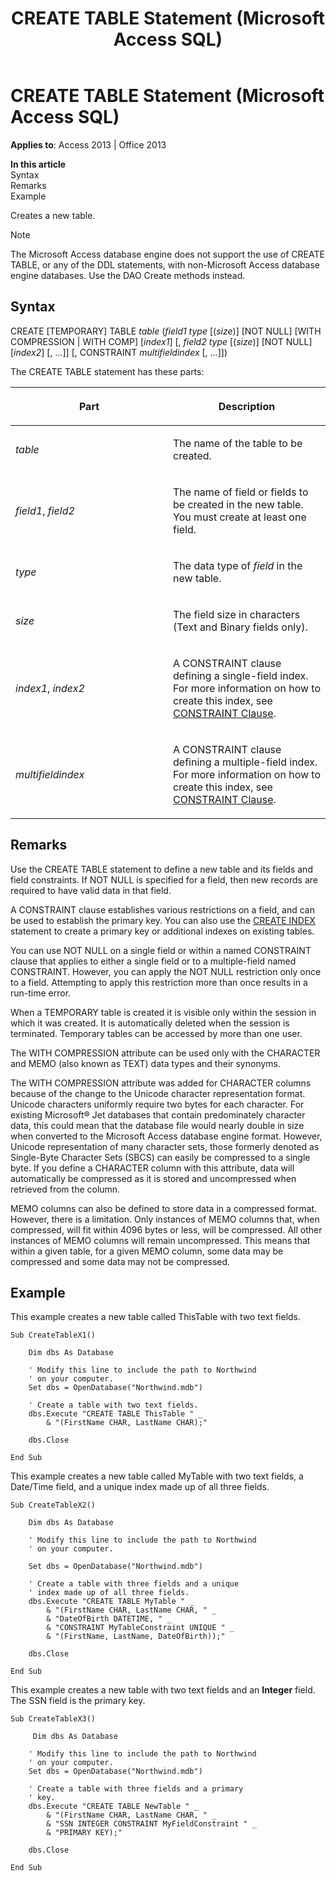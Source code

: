 ﻿---
title: CREATE TABLE Statement (Microsoft Access SQL)
TOCTitle: CREATE TABLE Statement (Microsoft Access SQL)
ms:assetid: fc45d36e-6e43-c030-5016-cca8bb1379fe
ms:mtpsurl: https://msdn.microsoft.com/library/Ff837200(v=office.15)
ms:contentKeyID: 48548888
ms.date: 09/18/2015
mtps_version: v=office.15
f1_keywords:
- jetsql40.chm5277563
f1_categories:
- Office.Version=v15
---

# CREATE TABLE Statement (Microsoft Access SQL)


**Applies to**: Access 2013 | Office 2013

**In this article**  
Syntax  
Remarks  
Example  

Creates a new table.


> [!NOTE]
> <P>The Microsoft Access database engine does not support the use of CREATE TABLE, or any of the DDL statements, with non-Microsoft Access database engine databases. Use the DAO Create methods instead.</P>



## Syntax

CREATE \[TEMPORARY\] TABLE *table* (*field1 type* \[(*size*)\] \[NOT NULL\] \[WITH COMPRESSION | WITH COMP\] \[*index1*\] \[, *field2* *type* \[(*size*)\] \[NOT NULL\] \[*index2*\] \[, …\]\] \[, CONSTRAINT *multifieldindex* \[, …\]\])

The CREATE TABLE statement has these parts:

<table>
<colgroup>
<col style="width: 50%" />
<col style="width: 50%" />
</colgroup>
<thead>
<tr class="header">
<th><p>Part</p></th>
<th><p>Description</p></th>
</tr>
</thead>
<tbody>
<tr class="odd">
<td><p><em>table</em></p></td>
<td><p>The name of the table to be created.</p></td>
</tr>
<tr class="even">
<td><p><em>field1</em>, <em>field2</em></p></td>
<td><p>The name of field or fields to be created in the new table. You must create at least one field.</p></td>
</tr>
<tr class="odd">
<td><p><em>type</em></p></td>
<td><p>The data type of <em>field</em> in the new table.</p></td>
</tr>
<tr class="even">
<td><p><em>size</em></p></td>
<td><p>The field size in characters (Text and Binary fields only).</p></td>
</tr>
<tr class="odd">
<td><p><em>index1</em>, <em>index2</em></p></td>
<td><p>A CONSTRAINT clause defining a single-field index. For more information on how to create this index, see <a href="constraint-clause-microsoft-access-sql.md">CONSTRAINT Clause</a>.</p></td>
</tr>
<tr class="even">
<td><p><em>multifieldindex</em></p></td>
<td><p>A CONSTRAINT clause defining a multiple-field index. For more information on how to create this index, see <a href="constraint-clause-microsoft-access-sql.md">CONSTRAINT Clause</a>.</p></td>
</tr>
</tbody>
</table>


## Remarks

Use the CREATE TABLE statement to define a new table and its fields and field constraints. If NOT NULL is specified for a field, then new records are required to have valid data in that field.

A CONSTRAINT clause establishes various restrictions on a field, and can be used to establish the primary key. You can also use the [CREATE INDEX](create-index-statement-microsoft-access-sql.md) statement to create a primary key or additional indexes on existing tables.

You can use NOT NULL on a single field or within a named CONSTRAINT clause that applies to either a single field or to a multiple-field named CONSTRAINT. However, you can apply the NOT NULL restriction only once to a field. Attempting to apply this restriction more than once results in a run-time error.

When a TEMPORARY table is created it is visible only within the session in which it was created. It is automatically deleted when the session is terminated. Temporary tables can be accessed by more than one user.

The WITH COMPRESSION attribute can be used only with the CHARACTER and MEMO (also known as TEXT) data types and their synonyms.

The WITH COMPRESSION attribute was added for CHARACTER columns because of the change to the Unicode character representation format. Unicode characters uniformly require two bytes for each character. For existing Microsoft® Jet databases that contain predominately character data, this could mean that the database file would nearly double in size when converted to the Microsoft Access database engine format. However, Unicode representation of many character sets, those formerly denoted as Single-Byte Character Sets (SBCS) can easily be compressed to a single byte. If you define a CHARACTER column with this attribute, data will automatically be compressed as it is stored and uncompressed when retrieved from the column.

MEMO columns can also be defined to store data in a compressed format. However, there is a limitation. Only instances of MEMO columns that, when compressed, will fit within 4096 bytes or less, will be compressed. All other instances of MEMO columns will remain uncompressed. This means that within a given table, for a given MEMO column, some data may be compressed and some data may not be compressed.

## Example

This example creates a new table called ThisTable with two text fields.

    Sub CreateTableX1() 
     
        Dim dbs As Database 
     
        ' Modify this line to include the path to Northwind 
        ' on your computer. 
        Set dbs = OpenDatabase("Northwind.mdb") 
     
        ' Create a table with two text fields. 
        dbs.Execute "CREATE TABLE ThisTable " _ 
            & "(FirstName CHAR, LastName CHAR);" 
     
        dbs.Close 
     
    End Sub 

This example creates a new table called MyTable with two text fields, a Date/Time field, and a unique index made up of all three fields.

    Sub CreateTableX2() 
     
        Dim dbs As Database 
     
        ' Modify this line to include the path to Northwind 
        ' on your computer. 
     
        Set dbs = OpenDatabase("Northwind.mdb") 
     
        ' Create a table with three fields and a unique 
        ' index made up of all three fields. 
        dbs.Execute "CREATE TABLE MyTable " _ 
            & "(FirstName CHAR, LastName CHAR, " _ 
            & "DateOfBirth DATETIME, " _ 
            & "CONSTRAINT MyTableConstraint UNIQUE " _ 
            & "(FirstName, LastName, DateOfBirth));" 
     
        dbs.Close 
     
    End Sub

This example creates a new table with two text fields and an **Integer** field. The SSN field is the primary key.

    Sub CreateTableX3() 
     
         Dim dbs As Database 
     
        ' Modify this line to include the path to Northwind 
        ' on your computer. 
        Set dbs = OpenDatabase("Northwind.mdb") 
     
        ' Create a table with three fields and a primary 
        ' key. 
        dbs.Execute "CREATE TABLE NewTable " _ 
            & "(FirstName CHAR, LastName CHAR, " _ 
            & "SSN INTEGER CONSTRAINT MyFieldConstraint " _ 
            & "PRIMARY KEY);" 
     
        dbs.Close 
     
    End Sub

